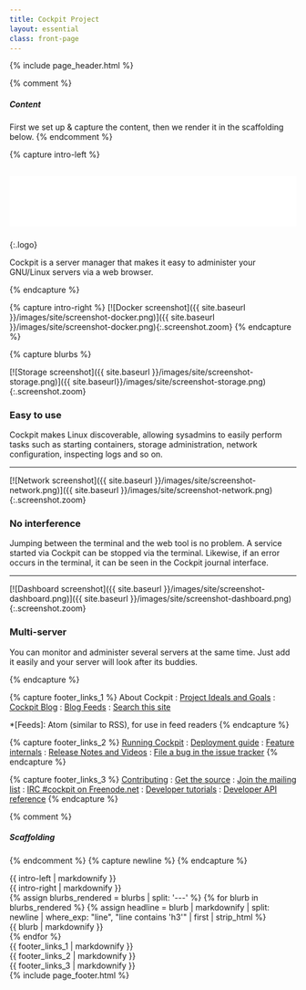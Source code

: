 ```yaml
---
title: Cockpit Project
layout: essential
class: front-page
---
```

{% include page_header.html %}

{% comment %}
##### Content #####
First we set up & capture the content, then we render it in the scaffolding below.
{% endcomment %}


{% capture intro-left %}
## ![Cockpit](/images/site/cockpit-logo.svg)
{:.logo}

<span aria-hidden="true" role="presentation">Cockpit</span> is a server manager that makes it easy to administer your GNU/Linux servers via a web browser.

{% endcapture %}

{% capture intro-right %}
[![Docker screenshot]({{ site.baseurl }}/images/site/screenshot-docker.png)]({{ site.baseurl }}/images/site/screenshot-docker.png){:.screenshot.zoom}
{% endcapture %}


{% capture blurbs %}

[![Storage screenshot]({{ site.baseurl }}/images/site/screenshot-storage.png)]({{ site.baseurl}}/images/site/screenshot-storage.png){:.screenshot.zoom}
### Easy to use
Cockpit makes Linux discoverable, allowing sysadmins to easily perform tasks such as starting containers, storage administration, network configuration, inspecting logs and so on.

---

[![Network screenshot]({{ site.baseurl }}/images/site/screenshot-network.png)]({{ site.baseurl }}/images/site/screenshot-network.png){:.screenshot.zoom}
### No interference
Jumping between the terminal and the web tool is no problem. A service started via Cockpit can be stopped via the terminal. Likewise, if an error occurs in the terminal, it can be seen in the Cockpit journal interface.

---

[![Dashboard screenshot]({{ site.baseurl }}/images/site/screenshot-dashboard.png)]({{ site.baseurl }}/images/site/screenshot-dashboard.png){:.screenshot.zoom}
### Multi-server
You can monitor and administer several servers at the same time. Just add it easily and your server will look after its buddies.

{% endcapture %}


{% capture footer_links_1 %}
About Cockpit
: [Project Ideals and Goals](ideals.html)
: [Cockpit Blog](blog)
: [Blog Feeds](blog/feeds/)
: [Search this site](search.html)

*[Feeds]: Atom (similar to RSS), for use in feed readers
{% endcapture %}

{% capture footer_links_2 %}
[Running Cockpit](running.html)
: [Deployment guide](guide/latest/guide.html)
: [Feature internals](guide/latest/features.html)
: [Release Notes and Videos](blog/category/release.html)
: [File a bug in the issue tracker](https://github.com/cockpit-project/cockpit/issues)
{% endcapture %}

{% capture footer_links_3 %}
[Contributing](https://github.com/cockpit-project/cockpit/wiki/Contributing)
: [Get the source](https://github.com/cockpit-project/cockpit)
: [Join the mailing list](https://lists.fedorahosted.org/archives/list/cockpit-devel@lists.fedorahosted.org/)
: [IRC #cockpit on Freenode.net](irc://irc.freenode.net:6667/cockpit)
: [Developer tutorials](blog/category/tutorial.html)
: [Developer API reference](guide/latest/development.html)
{% endcapture %}


{% comment %}
##### Scaffolding #####
{% endcomment %}
{% capture newline %}
{% endcapture %}

<div id="page-wrap" role="main">
  <section class="intro">
    <div class="wrapper"><div class="grid-center-noBottom">
      <div class="side-left col-7_md-11">{{ intro-left  | markdownify }}</div>
      <div class="side-right col-5_md-11-bottom"><div class="intro-image">{{ intro-right | markdownify }}</div></div>
    </div></div>
  </section>

  <section class="wrapper">
    <section class="grid-center_md-2_sm-1 blurbs">
      {% assign blurbs_rendered = blurbs | split: '---' %}
      {% for blurb in blurbs_rendered %}
        {% assign headline = blurb
        | markdownify
        | split: newline
        | where_exp: "line", "line contains 'h3'"
        | first
        | strip_html
        %}
        <div class="col section--{{ headline }}">{{ blurb | markdownify }}</div>
      {% endfor %}
    </section>
  </section>
</div>

<footer class="footerlinks">
  <div class="wrapper"><div class="grid-wrap-3_md-2_xs-1">
    <div class="col">
      {{ footer_links_1 | markdownify }}
    </div>
    <div class="col">
      {{ footer_links_2 | markdownify }}
    </div>
    <div class="col">
      {{ footer_links_3 | markdownify }}
    </div>
  </div></div>
</footer>
{% include page_footer.html %}

<script>
<!--
$(function(){
  $(document).on('click', 'a.screenshot.zoom', function(ev){
    desc = $('img', this).attr('alt');
    code = $('<div id="imagePreview" class="image-container zoom-out"><img src="' + this.href + '" alt="' + desc + '"><p>' + desc + "<\/p><\/div>");
    $('body').append(code);
    ev.preventDefault();
  }).on('click', '#imagePreview', function(ev){
    $(this).fadeOut(200, function(){
      $(this).remove();
    });
  });
});
//-->
</script>
